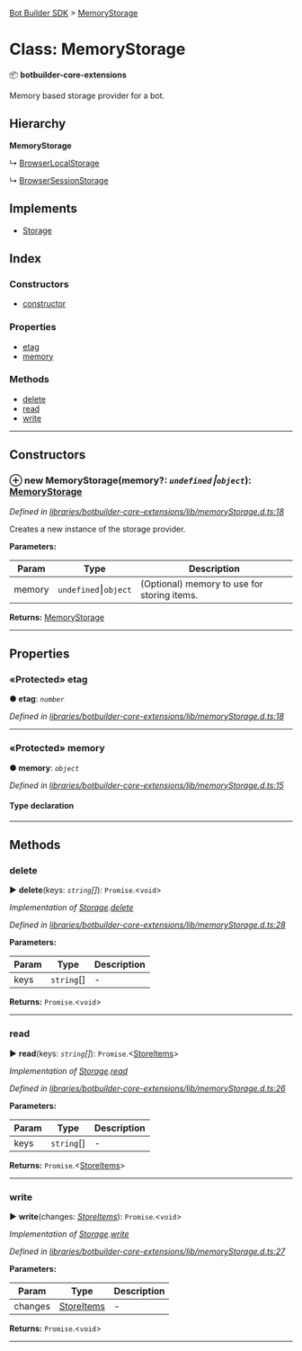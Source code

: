 [Bot Builder SDK](../README.md) > [MemoryStorage](../classes/botbuilder.memorystorage.md)



# Class: MemoryStorage


:package: **botbuilder-core-extensions**

Memory based storage provider for a bot.

## Hierarchy

**MemoryStorage**

↳  [BrowserLocalStorage](botbuilder.browserlocalstorage.md)




↳  [BrowserSessionStorage](botbuilder.browsersessionstorage.md)








## Implements

* [Storage](../interfaces/botbuilder.storage.md)

## Index

### Constructors

* [constructor](botbuilder.memorystorage.md#constructor)


### Properties

* [etag](botbuilder.memorystorage.md#etag)
* [memory](botbuilder.memorystorage.md#memory)


### Methods

* [delete](botbuilder.memorystorage.md#delete)
* [read](botbuilder.memorystorage.md#read)
* [write](botbuilder.memorystorage.md#write)



---
## Constructors
<a id="constructor"></a>


### ⊕ **new MemoryStorage**(memory?: *`undefined`⎮`object`*): [MemoryStorage](botbuilder.memorystorage.md)


*Defined in [libraries/botbuilder-core-extensions/lib/memoryStorage.d.ts:18](https://github.com/Microsoft/botbuilder-js/blob/09ad751/libraries/botbuilder-core-extensions/lib/memoryStorage.d.ts#L18)*



Creates a new instance of the storage provider.


**Parameters:**

| Param | Type | Description |
| ------ | ------ | ------ |
| memory | `undefined`⎮`object`   |  (Optional) memory to use for storing items. |





**Returns:** [MemoryStorage](botbuilder.memorystorage.md)

---


## Properties
<a id="etag"></a>

### «Protected» etag

**●  etag**:  *`number`* 

*Defined in [libraries/botbuilder-core-extensions/lib/memoryStorage.d.ts:18](https://github.com/Microsoft/botbuilder-js/blob/09ad751/libraries/botbuilder-core-extensions/lib/memoryStorage.d.ts#L18)*





___

<a id="memory"></a>

### «Protected» memory

**●  memory**:  *`object`* 

*Defined in [libraries/botbuilder-core-extensions/lib/memoryStorage.d.ts:15](https://github.com/Microsoft/botbuilder-js/blob/09ad751/libraries/botbuilder-core-extensions/lib/memoryStorage.d.ts#L15)*


#### Type declaration


[k: `string`]: `string`






___


## Methods
<a id="delete"></a>

###  delete

► **delete**(keys: *`string`[]*): `Promise`.<`void`>



*Implementation of [Storage](../interfaces/botbuilder.storage.md).[delete](../interfaces/botbuilder.storage.md#delete)*

*Defined in [libraries/botbuilder-core-extensions/lib/memoryStorage.d.ts:28](https://github.com/Microsoft/botbuilder-js/blob/09ad751/libraries/botbuilder-core-extensions/lib/memoryStorage.d.ts#L28)*



**Parameters:**

| Param | Type | Description |
| ------ | ------ | ------ |
| keys | `string`[]   |  - |





**Returns:** `Promise`.<`void`>





___

<a id="read"></a>

###  read

► **read**(keys: *`string`[]*): `Promise`.<[StoreItems](../interfaces/botbuilder.storeitems.md)>



*Implementation of [Storage](../interfaces/botbuilder.storage.md).[read](../interfaces/botbuilder.storage.md#read)*

*Defined in [libraries/botbuilder-core-extensions/lib/memoryStorage.d.ts:26](https://github.com/Microsoft/botbuilder-js/blob/09ad751/libraries/botbuilder-core-extensions/lib/memoryStorage.d.ts#L26)*



**Parameters:**

| Param | Type | Description |
| ------ | ------ | ------ |
| keys | `string`[]   |  - |





**Returns:** `Promise`.<[StoreItems](../interfaces/botbuilder.storeitems.md)>





___

<a id="write"></a>

###  write

► **write**(changes: *[StoreItems](../interfaces/botbuilder.storeitems.md)*): `Promise`.<`void`>



*Implementation of [Storage](../interfaces/botbuilder.storage.md).[write](../interfaces/botbuilder.storage.md#write)*

*Defined in [libraries/botbuilder-core-extensions/lib/memoryStorage.d.ts:27](https://github.com/Microsoft/botbuilder-js/blob/09ad751/libraries/botbuilder-core-extensions/lib/memoryStorage.d.ts#L27)*



**Parameters:**

| Param | Type | Description |
| ------ | ------ | ------ |
| changes | [StoreItems](../interfaces/botbuilder.storeitems.md)   |  - |





**Returns:** `Promise`.<`void`>





___


